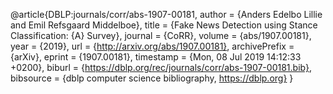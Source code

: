 @article{DBLP:journals/corr/abs-1907-00181,
  author    = {Anders Edelbo Lillie and
               Emil Refsgaard Middelboe},
  title     = {Fake News Detection using Stance Classification: {A} Survey},
  journal   = {CoRR},
  volume    = {abs/1907.00181},
  year      = {2019},
  url       = {http://arxiv.org/abs/1907.00181},
  archivePrefix = {arXiv},
  eprint    = {1907.00181},
  timestamp = {Mon, 08 Jul 2019 14:12:33 +0200},
  biburl    = {https://dblp.org/rec/journals/corr/abs-1907-00181.bib},
  bibsource = {dblp computer science bibliography, https://dblp.org}
}